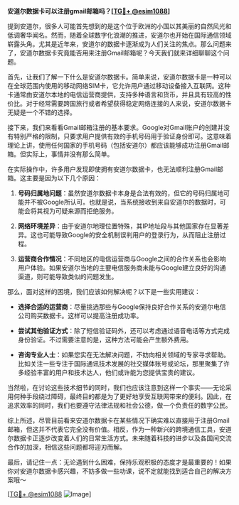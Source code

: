 **安道尔数据卡可以注册gmail邮箱吗？[[TG💪+ @esim1088](https://t.me/s/esim1088)]**

提到安道尔，很多人可能首先想到的是这个位于欧洲的小国以其美丽的自然风光和低调奢华闻名。然而，随着全球数字化浪潮的推进，安道尔也开始在国际通信领域崭露头角。尤其是近年来，安道尔的数据卡逐渐成为人们关注的焦点。那么问题来了，安道尔数据卡究竟能否用来注册Gmail邮箱呢？今天我们就来详细聊聊这个问题。

首先，让我们了解一下什么是安道尔数据卡。简单来说，安道尔数据卡是一种可以在全球范围内使用的移动网络SIM卡，它允许用户通过移动设备接入互联网。这种卡通常由安道尔本地的电信运营商提供，支持多种语言和货币，并且具有较高的性价比。对于经常需要跨国旅行或者希望获得稳定网络连接的人来说，安道尔数据卡无疑是一个不错的选择。

接下来，我们来看看Gmail邮箱注册的基本要求。Google对Gmail账户的创建并没有特别严格的限制，只要求用户提供有效的手机号码用于验证身份即可。这意味着理论上讲，使用任何国家的手机号码（包括安道尔）都应该能够成功注册Gmail邮箱。但实际上，事情并没有那么简单。

在实际操作中，许多用户发现即使拥有安道尔数据卡，也无法顺利注册Gmail邮箱。这主要是因为以下几个原因：

1. **号码归属地问题**：虽然安道尔数据卡本身是合法有效的，但它的号码归属地可能并不被Google所认可。也就是说，当系统接收到来自安道尔的数据时，可能会将其视为可疑来源而拒绝服务。

2. **网络环境差异**：由于安道尔地理位置特殊，其IP地址段与其他国家存在显著差异。这也可能导致Google的安全机制误判用户的登录行为，从而阻止注册过程。

3. **运营商合作情况**：不同地区的电信运营商与Google之间的合作关系也会影响用户体验。如果安道尔当地的主要电信服务商未能与Google建立良好的沟通渠道，则可能导致类似的问题发生。

那么，面对这样的困境，我们应该如何解决呢？以下是一些实用建议：

- **选择合适的运营商**：尽量挑选那些与Google保持良好合作关系的安道尔电信公司购买数据卡。这样可以提高注册成功率。
  
- **尝试其他验证方式**：除了短信验证码外，还可以考虑通过语音电话等方式完成身份验证。不过需要注意的是，这种方法可能会产生额外费用。

- **咨询专业人士**：如果您实在无法解决问题，不妨向相关领域的专家寻求帮助。比如关注一些专注于国际通讯技术发展的社交媒体账号或论坛，那里聚集了许多经验丰富的用户和技术达人，他们或许能为您提供宝贵的建议。

当然啦，在讨论这些技术细节的同时，我们也应该注意到这样一个事实——无论采用何种手段绕过障碍，最终目的都是为了更好地享受互联网带来的便利。因此，在追求效率的同时，我们也要遵守法律法规和社会公德，做一个负责任的数字公民。

综上所述，尽管目前看来安道尔数据卡在某些情况下确实难以直接用于注册Gmail邮箱，但这并不代表它完全没有价值。相反，作为一种新兴的跨境通信工具，安道尔数据卡正逐步改变着人们的日常生活方式。未来随着科技的进步以及各国间交流合作的加深，相信这些问题都将迎刃而解。

最后，请记住一点：无论遇到什么困难，保持乐观积极的态度才是最重要的！如果你对安道尔数据卡感兴趣，不妨多做一些功课，说不定就能找到适合自己的解决方案哦～

[[TG💪+ @esim1088](https://t.me/s/esim1088) ![Image](https://i.postimg.cc/4NQfJmqS/Snipaste-2025-05-13-00-14-12.png)]